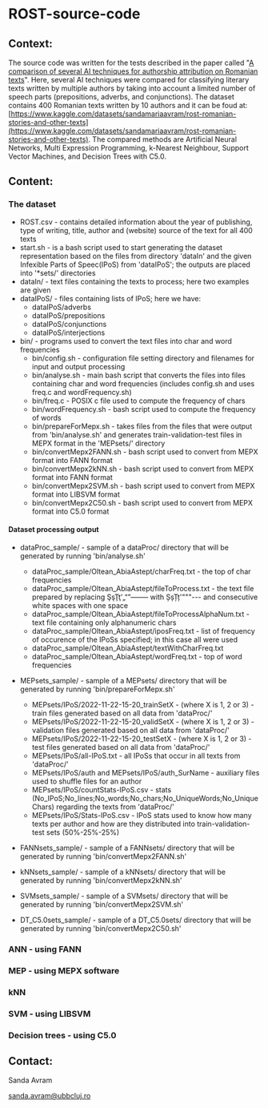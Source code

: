 # ROST-source-code
## Context:

The source code was written for the tests described in the paper called "[A comparison of several AI techniques for authorship attribution on Romanian texts](https://www.researchgate.net/publication/365299177_A_comparison_of_several_AI_techniques_for_authorship_attribution_on_Romanian_texts)". Here, several AI techniques were compared for classifying literary texts written by multiple authors by taking into account a limited number of speech parts (prepositions, adverbs, and conjunctions). The dataset contains 400 Romanian texts written by 10 authors and it can be foud at: [https://www.kaggle.com/datasets/sandamariaavram/rost-romanian-stories-and-other-texts](https://www.kaggle.com/datasets/sandamariaavram/rost-romanian-stories-and-other-texts). The compared methods are Artificial Neural Networks, Multi Expression Programming, k-Nearest Neighbour, Support Vector Machines, and Decision Trees with C5.0. 

## Content:

### The dataset
* ROST.csv - contains detailed information about the year of publishing, type of writing, title, author and (website) source of the text for all 400 texts 
* start.sh - is a bash script used to start generating the dataset representation based on the files from directory 'dataIn' and the given Infexible Parts of Speec(IPoS) from 'dataIPoS'; the outputs are placed into '*sets/' directories
* dataIn/ - text files containing the texts to process; here two examples are given
* dataIPoS/ - files containing lists of IPoS; here we have:
    * dataIPoS/adverbs
    * dataIPoS/prepositions
    * dataIPoS/conjunctions
    * dataIPoS/interjections
* bin/ - programs used to convert the text files into char and word frequencies
    * bin/config.sh - configuration file setting directory and filenames for input and output processing
    * bin/analyse.sh - main bash script that converts the files into files containing char and word frequencies (includes config.sh and uses freq.c and wordFrequency.sh)
    * bin/freq.c - POSIX c file used to compute the frequency of chars
    * bin/wordFrequency.sh - bash script used to compute the frequency of words
    * bin/prepareForMepx.sh - takes files from the files that were output from 'bin/analyse.sh' and generates train-validation-test files in MEPX format in the 'MEPsets/' directory
    * bin/convertMepx2FANN.sh - bash script used to convert from MEPX format into FANN format
    * bin/convertMepx2kNN.sh - bash script used to convert from MEPX format into FANN format
    * bin/convertMepx2SVM.sh - bash script used to convert from MEPX format into LIBSVM format
    * bin/convertMepx2C50.sh - bash script used to convert from MEPX format into C5.0 format

#### Dataset processing output
* dataProc_sample/ - sample of a dataProc/ directory that will be generated by running 'bin/analyse.sh'
    * dataProc_sample/Oltean_AbiaAstept/charFreq.txt - the top of char frequencies 
    * dataProc_sample/Oltean_AbiaAstept/fileToProcess.txt - the text file prepared by replacing ŞşŢţ’„“”—–― with ȘșȚț'\"\"\"--- and consecutive white spaces with one space
    * dataProc_sample/Oltean_AbiaAstept/fileToProcessAlphaNum.txt - text file containing only alphanumeric chars
    * dataProc_sample/Oltean_AbiaAstept/iposFreq.txt - list of frequency of occurence of the IPoSs specified; in this case all were used 
    * dataProc_sample/Oltean_AbiaAstept/textWithCharFreq.txt
    * dataProc_sample/Oltean_AbiaAstept/wordFreq.txt - top of word frequencies
    
 * MEPsets_sample/ - sample of a MEPsets/ directory that will be generated by running 'bin/prepareForMepx.sh'
     * MEPsets/IPoS/2022-11-22-15-20_trainSetX - (where X is 1, 2 or 3) - train files generated based on all data from 'dataProc/'
     * MEPsets/IPoS/2022-11-22-15-20_validSetX - (where X is 1, 2 or 3) - validation files generated based on all data from 'dataProc/'
     * MEPsets/IPoS/2022-11-22-15-20_testSetX - (where X is 1, 2 or 3) - test files generated based on all data from 'dataProc/'
     * MEPsets/IPoS/all-IPoS.txt - all IPoSs that occur in all texts from 'dataProc/'
     * MEPsets/IPoS/auth and MEPsets/IPoS/auth_SurName - auxiliary files used to shuffle files for an author
     * MEPsets/IPoS/countStats-IPoS.csv - stats (No_IPoS;No_lines;No_words;No_chars;No_UniqueWords;No_UniqueChars) regarding the texts from 'dataProc/'
     * MEPsets/IPoS/Stats-IPoS.csv - IPoS stats used to know how many texts per author and how are they distributed into train-validation-test sets (50%-25%-25%)

* FANNsets_sample/ - sample of a FANNsets/ directory that will be generated by running 'bin/convertMepx2FANN.sh'
* kNNsets_sample/ - sample of a kNNsets/ directory that will be generated by running 'bin/convertMepx2kNN.sh'
* SVMsets_sample/ - sample of a SVMsets/ directory that will be generated by running 'bin/convertMepx2SVM.sh'
* DT_C5.0sets_sample/ - sample of a DT_C5.0sets/ directory that will be generated by running 'bin/convertMepx2C50.sh'
     
    
    

### ANN - using FANN

### MEP - using MEPX software

### kNN

### SVM - using LIBSVM

### Decision trees - using C5.0

## Contact:

Sanda Avram

[sanda.avram@ubbcluj.ro](sanda.avram@ubbcluj.ro)
